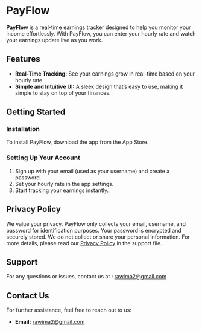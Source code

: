 # PayFlow

**PayFlow** is a real-time earnings tracker designed to help you monitor your income effortlessly. With PayFlow, you can enter your hourly rate and watch your earnings update live as you work.

## Features
- **Real-Time Tracking:** See your earnings grow in real-time based on your hourly rate.
- **Simple and Intuitive UI:** A sleek design that’s easy to use, making it simple to stay on top of your finances.

## Getting Started

### Installation
To install PayFlow, download the app from the App Store.

### Setting Up Your Account
1. Sign up with your email (used as your username) and create a password.
2. Set your hourly rate in the app settings.
3. Start tracking your earnings instantly.

## Privacy Policy
We value your privacy. PayFlow only collects your email, username, and password for identification purposes. Your password is encrypted and securely stored. We do not collect or share your personal information. For more details, please read our [Privacy Policy](#) in the support file. 

## Support
For any questions or issues, contact us at : rawima2@gmail.com

## Contact Us
For further assistance, feel free to reach out to us:
- **Email:** rawima2@gmail.com
